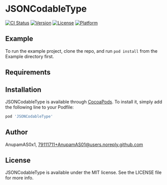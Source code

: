 # JSONCodableType

[![CI Status](https://img.shields.io/travis/AnupamAS0x1/JSONCodableType.svg?style=flat)](https://travis-ci.org/AnupamAS0x1/JSONCodableType)
[![Version](https://img.shields.io/cocoapods/v/JSONCodableType.svg?style=flat)](https://cocoapods.org/pods/JSONCodableType)
[![License](https://img.shields.io/cocoapods/l/JSONCodableType.svg?style=flat)](https://cocoapods.org/pods/JSONCodableType)
[![Platform](https://img.shields.io/cocoapods/p/JSONCodableType.svg?style=flat)](https://cocoapods.org/pods/JSONCodableType)

## Example

To run the example project, clone the repo, and run `pod install` from the Example directory first.

## Requirements

## Installation

JSONCodableType is available through [CocoaPods](https://cocoapods.org). To install
it, simply add the following line to your Podfile:

```ruby
pod 'JSONCodableType'
```

## Author

AnupamAS0x1, 79111711+AnupamAS01@users.noreply.github.com

## License

JSONCodableType is available under the MIT license. See the LICENSE file for more info.
